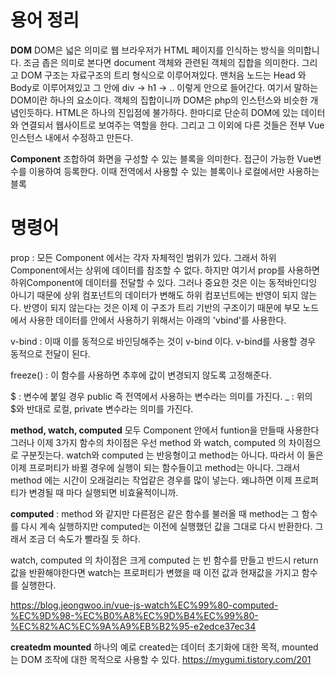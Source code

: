 # 용어 정리

**DOM**
DOM은 넓은 의미로 웹 브라우저가 HTML 페이지를 인식하는 방식을 의미합니다. 조금 좁은 의미로 본다면 document 객체와 관련된 객체의 집합을 의미한다.
그리고 DOM 구조는 자료구조의 트리 형식으로 이루어져있다.
맨처음 노드는 Head 와 Body로 이루어져있고 그 안에 div -> h1 -> .. 이렇게 안으로 들어간다. 
여기서 말하는 DOM이란 하나의 요소이다. 객체의 집합이니까 DOM은 php의 인스턴스와 비슷한 개념인듯하다. 
HTML은 하나의 진입점에 불가하다. 한마디로 단순히 DOM에 있는 데이터와 연결되서 웹사이트로 보여주는 역할을 한다. 그리고 그 이외에 다른 것들은 전부 Vue 인스턴스 내에서 수정하고 만든다. 

**Component**
조합하여 화면을 구성할 수 있는 블록을 의미한다. 접근이 가능한 Vue변수를 이용하여 등록한다. 이때 전역에서 사용할 수 있는 블록이나 로컬에서만 사용하는 블록

# 명령어

prop : 모든 Component 에서는 각자 자체적인 범위가 있다. 그래서 하위 Component에서는 상위에 데이터를 참조할 수 없다. 하지만 여기서 prop를 사용하면 하위Component에 데이터를 전달할 수 있다.
그러나 중요한 것은 이는 동적바인디잉 아니기 때문에 상위 컴포넌트의 데이터가 변해도 하위 컴포넌트에는 반영이 되지 않는다.
반영이 되지 않는다는 것은 이제 이 구조가 트리 기반의 구조이기 때문에 부모 노드에서 사용한 데이터를 안에서 사용하기 위해서는 아래의 'vbind'를 사용한다. 

v-bind : 이때 이를 동적으로 바인딩해주는 것이 v-bind 이다. v-bind를 사용할 경우 동적으로 전달이 된다. 

freeze() : 이 함수를 사용하면 추후에 값이 변경되지 않도록 고정해준다.  

$ : 변수에 붙일 경우 public 즉 전역에서 사용하는 변수라는 의미를 가진다.
_ : 위의 $와 반대로 로컬, private 변수라는 의미를 가진다. 

**method, watch, computed** 모두 Component 안에서 funtion을 만들때 사용한다 그러나 이제 3가지 함수의 차이점은 우선 method 와 watch, computed 의 차이점으로 구분짓는다. watch와 computed 는 반응형이고 method는 아니다.
따라서 이 둘은 이제 프로퍼티가 바뀔 경우에 실행이 되는 함수들이고 method는 아니다. 그래서 method 에는 시간이 오래걸리는 작업같은 경우를 많이 넣는다. 왜냐하면 이제 프로퍼티가 변경될 때 마다 실행되면 비효율적이니까.

**computed** : method 와 같지만 다른점은 같은 함수를 불러올 때 method는 그 함수를 다시 계속 실행하지만 computed는 이전에 실행했던 값을 그대로 다시 반환한다.
그래서 조금 더 속도가 빨라질 듯 하다.

watch, computed 의 차이점은 크게 computed 는 빈 함수를 만들고 반드시 return 값을 반환해야한다면 watch는 프로퍼티가 변했을 때 이전 값과 현재값을 가지고 함수를 실행한다. 

https://blog.jeongwoo.in/vue-js-watch%EC%99%80-computed-%EC%9D%98-%EC%B0%A8%EC%9D%B4%EC%99%80-%EC%82%AC%EC%9A%A9%EB%B2%95-e2edce37ec34

**createdm mounted** 
하나의 예로 created는 데이터 초기화에 대한 목적, mounted는 DOM 조작에 대한 목적으로 사용할 수 있다.
https://mygumi.tistory.com/201